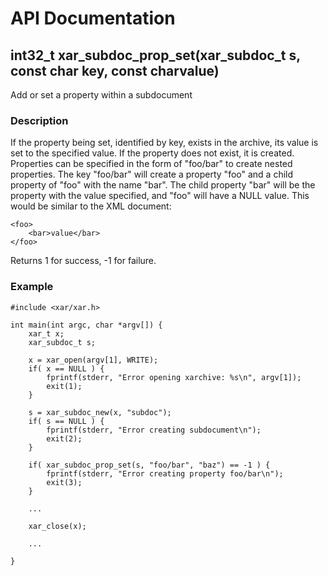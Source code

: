 # API Documentation #
## int32\_t xar\_subdoc\_prop\_set(xar\_subdoc\_t s, const char **key, const char**value) ##
Add or set a property within a subdocument

### Description ###
If the property being set, identified by key, exists in the archive, its value is set to the specified value. If the property does not exist, it is created. Properties can be specified in the form of "foo/bar" to create nested properties. The key "foo/bar" will create a property "foo" and a child property of "foo" with the name "bar". The child property "bar" will be the property with the value specified, and "foo" will have a NULL value. This would be similar to the XML document:
```
<foo>
	<bar>value</bar>
</foo>
```

Returns 1 for success, -1 for failure.

### Example ###
```
#include <xar/xar.h>

int main(int argc, char *argv[]) {
	xar_t x;
	xar_subdoc_t s;

	x = xar_open(argv[1], WRITE);
	if( x == NULL ) {
		fprintf(stderr, "Error opening xarchive: %s\n", argv[1]);
		exit(1);
	}

	s = xar_subdoc_new(x, "subdoc");
	if( s == NULL ) {
		fprintf(stderr, "Error creating subdocument\n");
		exit(2);
	}

	if( xar_subdoc_prop_set(s, "foo/bar", "baz") == -1 ) {
		fprintf(stderr, "Error creating property foo/bar\n");
		exit(3);
	}

	...

	xar_close(x);
	
	...

}
```